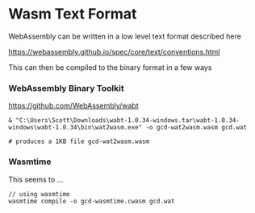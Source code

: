 # Wasm Text Format

WebAssembly can be written in a low level text format described here

https://webassembly.github.io/spec/core/text/conventions.html

This can then be compiled to the binary format in a few ways

### WebAssembly Binary Toolkit

https://github.com/WebAssembly/wabt

```pwsh
& "C:\Users\Scott\Downloads\wabt-1.0.34-windows.tar\wabt-1.0.34-windows\wabt-1.0.34\bin\wat2wasm.exe" -o gcd-wat2wasm.wasm gcd.wat 

# produces a 1KB file gcd-wat2wasm.wasm
```

### Wasmtime

This seems to ...

```pwsh
// using wasmtime
wasmtime compile -o gcd-wasmtime.cwasm gcd.wat 

```


